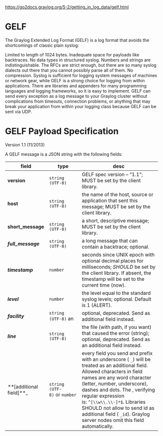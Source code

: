 https://go2docs.graylog.org/5-2/getting_in_log_data/gelf.html

# GELF
The Graylog Extended Log Format (GELF) is a log format that avoids the shortcomings of classic plain syslog:

Limited to length of 1024 bytes. Inadequate space for payloads like backtraces.
No data types in structured syslog. Numbers and strings are indistinguishable.
The RFCs are strict enough, but there are so many syslog dialects out there that you cannot possibly parse all of them.
No compression.
Syslog is sufficient for logging system messages of machines or network gear, while GELF is a strong choice for logging from within applications. There are libraries and appenders for many programming languages and logging frameworks, so it is easy to implement. GELF can send every exception as a log message to your Graylog cluster without complications from timeouts, connection problems, or anything that may break your application from within your logging class because GELF can be sent via UDP.

# GELF Payload Specification
Version 1.1 (11/2013)

A GELF message is a JSON string with the following fields:

| field                     | type                         | desc                                                                                                                                                                                                                                                                                                                                                                                     |
| ------------------------- | ---------------------------- | ---------------------------------------------------------------------------------------------------------------------------------------------------------------------------------------------------------------------------------------------------------------------------------------------------------------------------------------------------------------------------------------- |
| **version**               | `string (UTF-8)`             | GELF spec version – “1.1”; MUST be set by the client library.                                                                                                                                                                                                                                                                                                                            |
| **host**                  | `string (UTF-8)`             | the name of the host, source or application that sent this message; MUST be set by the client library.                                                                                                                                                                                                                                                                                   |
| **short_message**         | `string (UTF-8)`             | a short, descriptive message; MUST be set by the client library.                                                                                                                                                                                                                                                                                                                         |
| _**full_message**_        | `string (UTF-8)`             | a long message that can contain a backtrace; optional.                                                                                                                                                                                                                                                                                                                                   |
| _**timestamp**_           | `number`                     | seconds since UNIX epoch with optional decimal places for milliseconds; _SHOULD_ be set by the client library. If absent, the timestamp will be set to the current time (now).                                                                                                                                                                                                       |
| _**level**_               | `number`                     | the level equal to the standard syslog levels; optional. Default is 1 (ALERT).                                                                                                                                                                                                                                                                                                       |
| _**facility**_            | `string (UTF-8)` an          | optional, deprecated. Send as additional field instead.                                                                                                                                                                                                                                                                                                                                |
| _**line**_                | `string (UTF-8)`             | the file (with path, if you want) that caused the error (string); optional, deprecated. Send as an additional field instead.                                                                                                                                                                                                                                                           |
| _**_[additional field]**_ | `string (UTF-8)` or `number` | every field you send and prefix with an underscore ( `_`) will be treated as an additional field. Allowed characters in field names are any word character (letter, number, underscore), dashes and dots. The , verifying regular expression is: `^[\\w\\.\\-]*$`. Libraries SHOULD not allow to send id as additional field ( `_id`). Graylog server nodes omit this field automatically. |
